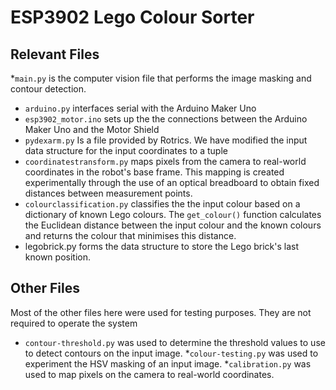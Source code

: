 # ESP3902 Lego Colour Sorter

## Relevant Files
*<code>main.py</code> is the computer vision file that performs the image masking and contour detection.
* <code>arduino.py</code> interfaces serial with the Arduino Maker Uno
* <code>esp3902_motor.ino</code> sets up the the connections between the Arduino Maker Uno and the Motor Shield
* <code>pydexarm.py</code> Is a file provided by Rotrics. We have modified the input data structure for the input coordinates to a tuple
* <code>coordinatestransform.py</code> maps pixels from the camera to real-world coordinates in the robot's base frame. This mapping is created experimentally through the use of an optical breadboard to obtain fixed distances between measurement points. 
* <code>colourclassification.py</code> classifies the the input colour based on a dictionary of known Lego colours. The <code>get_colour()</code> function calculates the Euclidean distance between the input colour and the known colours and returns the colour that minimises this distance.
* </code>legobrick.py</code> forms the data structure to store the Lego brick's last known position.

## Other Files
Most of the other files here were used for testing purposes. They are not required to operate the system
* <code>contour-threshold.py</code> was used to determine the threshold values to use to detect contours on the input image.
*<code>colour-testing.py</code> was used to experiment the HSV masking of an input image.
*<code>calibration.py</code> was used to map pixels on the camera to real-world coordinates.